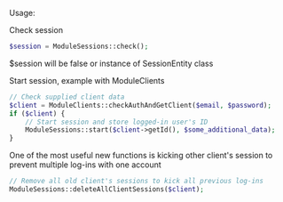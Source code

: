 Usage:

Check session
```php
$session = ModuleSessions::check();
```
$session will be false or instance of SessionEntity class


Start session, example with ModuleClients
```php
// Check supplied client data
$client = ModuleClients::checkAuthAndGetClient($email, $password);
if ($client) {
    // Start session and store logged-in user's ID
    ModuleSessions::start($client->getId(), $some_additional_data);
}
```

One of the most useful new functions is kicking other client's session to prevent multiple log-ins with one account
```php
// Remove all old client's sessions to kick all previous log-ins
ModuleSessions::deleteAllClientSessions($client);
```
